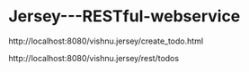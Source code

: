 Jersey---RESTful-webservice
===========================



http://localhost:8080/vishnu.jersey/create_todo.html

http://localhost:8080/vishnu.jersey/rest/todos
